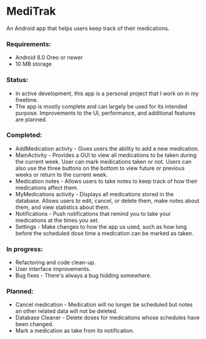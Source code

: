 # MediTrak
An Android app that helps users keep track of their medications.

### Requirements:

  + Android 8.0 Oreo or newer
  + 10 MB storage

### Status:
  
  + In active development, this app is a personal project that I work on in my freetime.
  + The app is mostly complete and can largely be used for its intended purpose. Improvements to the UI, performance, and additional features are planned.

### Completed:

  + AddMedication activty - Gives users the ability to add a new medication.
  + MainActivity - Provides a GUI to view all medications to be taken during the current week. User can mark medications taken or not. Users can also use the three buttons on the bottom to view future or previous weeks or return to the current week.
  + Medication notes - Allows users to take notes to keep track of how their medications affect them.
  + MyMedications activity - Displays all medications stored in the database. Allows users to edit, cancel, or delete them, make notes about them, and view statistics about them.
  + Notifications - Push notifications that remind you to take your medications at the times you set.
  + Settings - Make changes to how the app us used, such as how long before the scheduled dose time a medication can be marked as taken.

### In progress:

  + Refactoring and code clean-up.
  + User interface improvements.
  + Bug fixes - There's always a bug hidding somewhere.

### Planned:

+ Cancel medication - Medication will no longer be scheduled but notes an other related data will not be deleted.
+ Database Cleaner - Delete doses for medications whose schedules have been changed.
+ Mark a medication as take from its notification.
